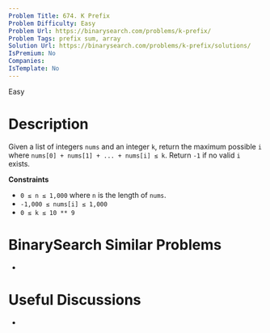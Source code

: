 ```yaml
---
Problem Title: 674. K Prefix
Problem Difficulty: Easy
Problem Url: https://binarysearch.com/problems/k-prefix/
Problem Tags: prefix sum, array
Solution Url: https://binarysearch.com/problems/k-prefix/solutions/
IsPremium: No
Companies: 
IsTemplate: No
---
```


<span style="color: ;">Easy</span>

# Description

Given a list of integers `nums` and an integer `k`, return the maximum possible `i` where `nums[0] + nums[1] + ... + nums[i] ≤ k`. Return `-1` if no valid `i` exists.

**Constraints**

- `0 ≤ n ≤ 1,000` where `n` is the length of `nums`.
- `-1,000 ≤ nums[i] ≤ 1,000`
- `0 ≤ k ≤ 10 ** 9`

# BinarySearch Similar Problems

- []()

# Useful Discussions

- []()

